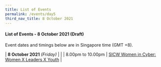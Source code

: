 ```yaml
---
title: List of Events
permalink: /events/day5
third_nav_title: 8 October 2021
---
```


#### **List of Events - 8 October 2021 (Draft)**

Event dates and timings below are in Singapore time (GMT +8). 

| **8 October 2021** *(Friday)*    |                                                                                                |
| 8.00pm to 10.00pm                | [SICW Women in Cyber: Women X Leaders X Youth](/events/women-in-cyber)                                                                                 |
